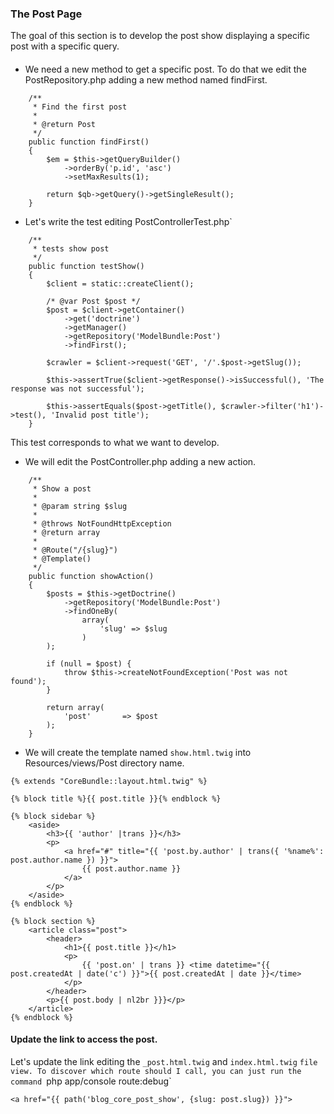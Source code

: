 ### The Post Page

The goal of this section is to develop the post show displaying a specific post with a specific query.

#### 

* We need a new method to get a specific post. To do that we edit the PostRepository.php adding a new method named findFirst.
```
	/**
	 * Find the first post
	 *
	 * @return Post
	 */
	public function findFirst()
	{
		$em = $this->getQueryBuilder()
			->orderBy('p.id', 'asc')
			->setMaxResults(1);

		return $qb->getQuery()->getSingleResult();
	}
```

* Let's write the test editing PostControllerTest.php`
```
    /**
     * tests show post
     */
    public function testShow()
    {
        $client = static::createClient();

        /* @var Post $post */ 
        $post = $client->getContainer()
            ->get('doctrine')
            ->getManager()
            ->getRepository('ModelBundle:Post')
            ->findFirst();

        $crawler = $client->request('GET', '/'.$post->getSlug());

        $this->assertTrue($client->getResponse()->isSuccessful(), 'The response was not successful');

        $this->assertEquals($post->getTitle(), $crawler->filter('h1')->test(), 'Invalid post title');
    }
```
This test corresponds to what we want to develop.

* We will edit the PostController.php adding a new action.
```
    /**
     * Show a post
     *
     * @param string $slug
     *
     * @throws NotFoundHttpException
     * @return array 
     *
     * @Route("/{slug}")
     * @Template()
     */
    public function showAction()
    {
        $posts = $this->getDoctrine()
            ->getRepository('ModelBundle:Post')
            ->findOneBy(
                array(
                    'slug' => $slug
                )
        );

        if (null = $post) {
            throw $this->createNotFoundException('Post was not found');
        }

        return array(
            'post'       => $post
        );
    }
```

* We will create the template named `show.html.twig` into Resources/views/Post directory name.
```
{% extends "CoreBundle::layout.html.twig" %}

{% block title %}{{ post.title }}{% endblock %}

{% block sidebar %}
	<aside>
		<h3>{{ 'author' |trans }}</h3>
		<p>
			<a href="#" title="{{ 'post.by.author' | trans({ '%name%': post.author.name }) }}">
				{{ post.author.name }}
			</a>
		</p>
	</aside>
{% endblock %}

{% block section %}
	<article class="post">
		<header>
			<h1>{{ post.title }}</h1>
			<p>
				{{ 'post.on' | trans }} <time datetime="{{ post.createdAt | date('c') }}">{{ post.createdAt | date }}</time>
			</p>
		</header>
		<p>{{ post.body | nl2br }}}</p>
	</article>
{% endblock %}

```

#### Update the link to access the post.
Let's update the link  editing the `_post.html.twig` and `index.html.twig` `file view.
To discover which route should I call, you can just run the command `php app/console route:debug`
```
<a href="{{ path('blog_core_post_show', {slug: post.slug}) }}">
```


